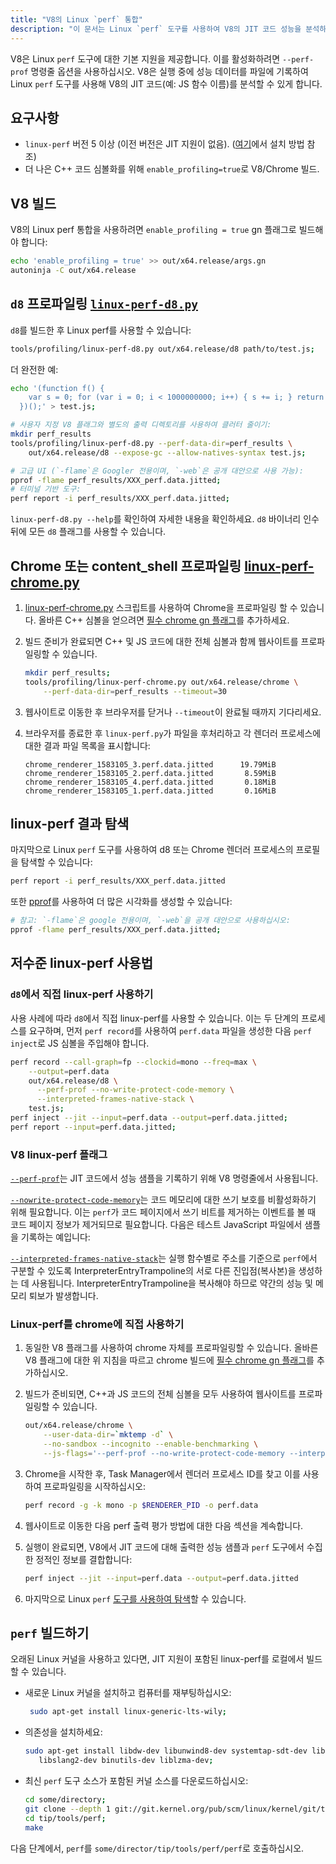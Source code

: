 ```yaml
---
title: "V8의 Linux `perf` 통합"
description: "이 문서는 Linux `perf` 도구를 사용하여 V8의 JIT 코드 성능을 분석하는 방법을 설명합니다."
---
```

V8은 Linux `perf` 도구에 대한 기본 지원을 제공합니다. 이를 활성화하려면 `--perf-prof` 명령줄 옵션을 사용하십시오.
V8은 실행 중에 성능 데이터를 파일에 기록하여 Linux `perf` 도구를 사용해 V8의 JIT 코드(예: JS 함수 이름)를 분석할 수 있게 합니다.

## 요구사항

- `linux-perf` 버전 5 이상 (이전 버전은 JIT 지원이 없음). ([여기](#build-perf)에서 설치 방법 참조)
- 더 나은 C++ 코드 심볼화를 위해 `enable_profiling=true`로 V8/Chrome 빌드.

## V8 빌드

V8의 Linux perf 통합을 사용하려면 `enable_profiling = true` gn 플래그로 빌드해야 합니다:

```bash
echo 'enable_profiling = true' >> out/x64.release/args.gn
autoninja -C out/x64.release
```

## `d8` 프로파일링 [`linux-perf-d8.py`](https://source.chromium.org/search?q=linux-perf-d8.py)

`d8`를 빌드한 후 Linux perf를 사용할 수 있습니다:

```bash
tools/profiling/linux-perf-d8.py out/x64.release/d8 path/to/test.js;
```

더 완전한 예:

```bash
echo '(function f() {
    var s = 0; for (var i = 0; i < 1000000000; i++) { s += i; } return s;
  })();' > test.js;

# 사용자 지정 V8 플래그와 별도의 출력 디렉토리를 사용하여 클러터 줄이기:
mkdir perf_results
tools/profiling/linux-perf-d8.py --perf-data-dir=perf_results \
    out/x64.release/d8 --expose-gc --allow-natives-syntax test.js;

# 고급 UI (`-flame`은 Googler 전용이며, `-web`은 공개 대안으로 사용 가능):
pprof -flame perf_results/XXX_perf.data.jitted;
# 터미널 기반 도구:
perf report -i perf_results/XXX_perf.data.jitted;
```

`linux-perf-d8.py --help`를 확인하여 자세한 내용을 확인하세요. `d8` 바이너리 인수 뒤에 모든 `d8` 플래그를 사용할 수 있습니다.


## Chrome 또는 content_shell 프로파일링 [linux-perf-chrome.py](https://source.chromium.org/search?q=linux-perf-chrome.py)

1. [linux-perf-chrome.py](https://source.chromium.org/search?q=linux-perf-chrome.py) 스크립트를 사용하여 Chrome을 프로파일링 할 수 있습니다. 올바른 C++ 심볼을 얻으려면 [필수 chrome gn 플래그](https://chromium.googlesource.com/chromium/src/+/master/docs/profiling.md#General-checkout-setup)를 추가하세요.

1. 빌드 준비가 완료되면 C++ 및 JS 코드에 대한 전체 심볼과 함께 웹사이트를 프로파일링할 수 있습니다.

    ```bash
    mkdir perf_results;
    tools/profiling/linux-perf-chrome.py out/x64.release/chrome \
        --perf-data-dir=perf_results --timeout=30
    ```

1. 웹사이트로 이동한 후 브라우저를 닫거나 `--timeout`이 완료될 때까지 기다리세요.
1. 브라우저를 종료한 후 `linux-perf.py`가 파일을 후처리하고 각 렌더러 프로세스에 대한 결과 파일 목록을 표시합니다:

   ```
   chrome_renderer_1583105_3.perf.data.jitted      19.79MiB
   chrome_renderer_1583105_2.perf.data.jitted       8.59MiB
   chrome_renderer_1583105_4.perf.data.jitted       0.18MiB
   chrome_renderer_1583105_1.perf.data.jitted       0.16MiB
   ```

## linux-perf 결과 탐색

마지막으로 Linux `perf` 도구를 사용하여 d8 또는 Chrome 렌더러 프로세스의 프로필을 탐색할 수 있습니다:

```bash
perf report -i perf_results/XXX_perf.data.jitted
```

또한 [pprof](https://github.com/google/pprof)를 사용하여 더 많은 시각화를 생성할 수 있습니다:

```bash
# 참고: `-flame`은 google 전용이며, `-web`을 공개 대안으로 사용하십시오:
pprof -flame perf_results/XXX_perf.data.jitted;
```

## 저수준 linux-perf 사용법

### `d8`에서 직접 linux-perf 사용하기

사용 사례에 따라 `d8`에서 직접 linux-perf를 사용할 수 있습니다.
이는 두 단계의 프로세스를 요구하며, 먼저 `perf record`를 사용하여 `perf.data` 파일을 생성한 다음 `perf inject`로 JS 심볼을 주입해야 합니다.

``` bash
perf record --call-graph=fp --clockid=mono --freq=max \
    --output=perf.data
    out/x64.release/d8 \
      --perf-prof --no-write-protect-code-memory \
      --interpreted-frames-native-stack \
    test.js;
perf inject --jit --input=perf.data --output=perf.data.jitted;
perf report --input=perf.data.jitted;
```

### V8 linux-perf 플래그

[`--perf-prof`](https://source.chromium.org/search?q=FLAG_perf_prof)는 JIT 코드에서 성능 샘플을 기록하기 위해 V8 명령줄에서 사용됩니다.

[`--nowrite-protect-code-memory`](https://source.chromium.org/search?q=FLAG_nowrite_protect_code_memory)는 코드 메모리에 대한 쓰기 보호를 비활성화하기 위해 필요합니다. 이는 `perf`가 코드 페이지에서 쓰기 비트를 제거하는 이벤트를 볼 때 코드 페이지 정보가 제거되므로 필요합니다. 다음은 테스트 JavaScript 파일에서 샘플을 기록하는 예입니다:

[`--interpreted-frames-native-stack`](https://source.chromium.org/search?q=FLAG_interpreted_frames_native_stack)는 실행 함수별로 주소를 기준으로 `perf`에서 구분할 수 있도록 InterpreterEntryTrampoline의 서로 다른 진입점(복사본)을 생성하는 데 사용됩니다. InterpreterEntryTrampoline을 복사해야 하므로 약간의 성능 및 메모리 퇴보가 발생합니다.


### Linux-perf를 chrome에 직접 사용하기

1. 동일한 V8 플래그를 사용하여 chrome 자체를 프로파일링할 수 있습니다. 올바른 V8 플래그에 대한 위 지침을 따르고 chrome 빌드에 [필수 chrome gn 플래그](https://chromium.googlesource.com/chromium/src/+/master/docs/profiling.md#General-checkout-setup)를 추가하십시오.

1. 빌드가 준비되면, C++과 JS 코드의 전체 심볼을 모두 사용하여 웹사이트를 프로파일링할 수 있습니다.

    ```bash
    out/x64.release/chrome \
        --user-data-dir=`mktemp -d` \
        --no-sandbox --incognito --enable-benchmarking \
        --js-flags='--perf-prof --no-write-protect-code-memory --interpreted-frames-native-stack'
    ```

1. Chrome을 시작한 후, Task Manager에서 렌더러 프로세스 ID를 찾고 이를 사용하여 프로파일링을 시작하십시오:

    ```bash
    perf record -g -k mono -p $RENDERER_PID -o perf.data
    ```

1. 웹사이트로 이동한 다음 perf 출력 평가 방법에 대한 다음 섹션을 계속합니다.

1. 실행이 완료되면, V8에서 JIT 코드에 대해 출력한 성능 샘플과 `perf` 도구에서 수집한 정적인 정보를 결합합니다:

   ```bash
   perf inject --jit --input=perf.data --output=perf.data.jitted
   ```

1. 마지막으로 Linux `perf` [도구를 사용하여 탐색](#Explore-linux-perf-results)할 수 있습니다.

## `perf` 빌드하기

오래된 Linux 커널을 사용하고 있다면, JIT 지원이 포함된 linux-perf를 로컬에서 빌드할 수 있습니다.

- 새로운 Linux 커널을 설치하고 컴퓨터를 재부팅하십시오:

  ```bash
   sudo apt-get install linux-generic-lts-wily;
  ```

- 의존성을 설치하세요:

  ```bash
  sudo apt-get install libdw-dev libunwind8-dev systemtap-sdt-dev libaudit-dev \
     libslang2-dev binutils-dev liblzma-dev;
  ```

- 최신 `perf` 도구 소스가 포함된 커널 소스를 다운로드하십시오:

  ```bash
  cd some/directory;
  git clone --depth 1 git://git.kernel.org/pub/scm/linux/kernel/git/tip/tip.git;
  cd tip/tools/perf;
  make
  ```

다음 단계에서, `perf`를 `some/director/tip/tools/perf/perf`로 호출하십시오.
